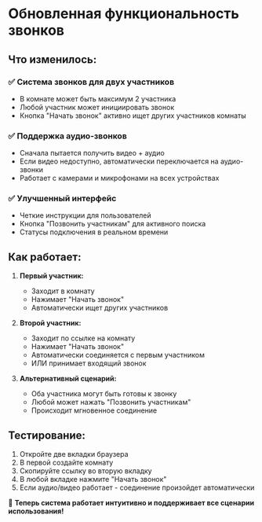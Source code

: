 # Обновленная функциональность звонков

## Что изменилось:

### ✅ Система звонков для двух участников
- В комнате может быть максимум 2 участника
- Любой участник может инициировать звонок
- Кнопка "Начать звонок" активно ищет других участников комнаты

### ✅ Поддержка аудио-звонков
- Сначала пытается получить видео + аудио
- Если видео недоступно, автоматически переключается на аудио-звонки
- Работает с камерами и микрофонами на всех устройствах

### ✅ Улучшенный интерфейс
- Четкие инструкции для пользователей
- Кнопка "Позвонить участникам" для активного поиска
- Статусы подключения в реальном времени

## Как работает:

1. **Первый участник:**
   - Заходит в комнату
   - Нажимает "Начать звонок"
   - Автоматически ищет других участников

2. **Второй участник:**
   - Заходит по ссылке на комнату
   - Нажимает "Начать звонок" 
   - Автоматически соединяется с первым участником
   - ИЛИ принимает входящий звонок

3. **Альтернативный сценарий:**
   - Оба участника могут быть готовы к звонку
   - Любой может нажать "Позвонить участникам"
   - Происходит мгновенное соединение

## Тестирование:

1. Откройте две вкладки браузера
2. В первой создайте комнату
3. Скопируйте ссылку во вторую вкладку
4. В любой вкладке нажмите "Начать звонок"
5. Если аудио/видео работает - соединение произойдет автоматически

🎉 **Теперь система работает интуитивно и поддерживает все сценарии использования!**
